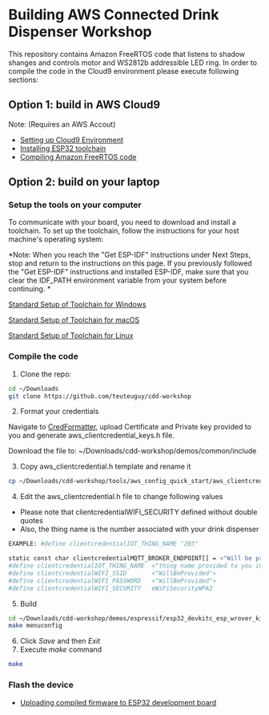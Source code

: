 # Building AWS Connected Drink Dispenser Workshop

This repository contains Amazon FreeRTOS code that listens to shadow shanges and controls motor and WS2812b addressible LED ring. In order to compile the code in the Cloud9 environment please execute following sections:

## Option 1: build in AWS Cloud9
Note: (Requires an AWS Accout) 

- [Setting up Cloud9 Environment](./Cloud9.md)
- [Installing ESP32 toolchain](./ToolchainSetup.md)
- [Compiling Amazon FreeRTOS code](./CompilingWorkshopFW.md)


## Option 2: build on your laptop

### Setup the tools on your computer

To communicate with your board, you need to download and install a toolchain.
To set up the toolchain, follow the instructions for your host machine's operating system:

*Note: When you reach the "Get ESP-IDF" instructions under Next Steps, stop and return to the instructions on this page. If you previously followed the "Get ESP-IDF" instructions and installed ESP-IDF, make sure that you clear the IDF_PATH environment variable from your system before continuing.
*

[Standard Setup of Toolchain for Windows](https://docs.espressif.com/projects/esp-idf/en/v3.1.5/get-started-cmake/windows-setup.html)

[Standard Setup of Toolchain for macOS](https://docs.espressif.com/projects/esp-idf/en/v3.1.5/get-started-cmake/macos-setup.html)

[Standard Setup of Toolchain for Linux](https://docs.espressif.com/projects/esp-idf/en/v3.1.5/get-started-cmake/linux-setup.html)

### Compile the code



1. Clone the repo:

```bash
cd ~/Downloads
git clone https://github.com/teuteuguy/cdd-workshop
```

2. Format your credentials

Navigate to [CredFormatter](https://yona75.github.io/credformatter/), upload Certificate and Private key provided to you and generate aws_clientcredential_keys.h file. 

Download the file to: ~/Downloads/cdd-workshop/demos/common/include

3. Copy aws_clientcredential.h template and rename it

```bash
cp ~/Downloads/cdd-workshop/tools/aws_config_quick_start/aws_clientcredential.templ ~/Downloads/cdd-workshop/demos/common/include/aws_clientcredential.h
```

4. Edit the aws_clientcredential.h file to change following values
 
- Please note that clientcredentialWIFI_SECURITY defined without double quotes
- Also, the thing name is the number associated with your drink dispenser

```bash
EXAMPLE: #define clientcredentialIOT_THING_NAME "203"
```

```bash
static const char clientcredentialMQTT_BROKER_ENDPOINT[] = <"Will be provided">;
#define clientcredentialIOT_THING_NAME  <"thing name provided to you individually">
#define clientcredentialWIFI_SSID       <"WillBeProvided">
#define clientcredentialWIFI_PASSWORD   <"WillBeProvided">
#define clientcredentialWIFI_SECURITY   eWiFiSecurityWPA2
```

5. Build

```bash
cd ~/Downloads/cdd-workshop/demos/espressif/esp32_devkitc_esp_wrover_kit/make
make menuconfig
```

6. Click *Save* and then *Exit*
7. Execute *make* command

```bash
make
```

### Flash the device

- [Uploading compiled firmware to ESP32 development board](./FlashingFW.md)